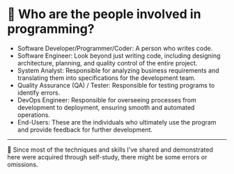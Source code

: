 #  📖 Who are the people involved in programming?

- Software Developer/Programmer/Coder: A person who writes code.
- Software Engineer: Look beyond just writing code, including designing architecture, planning, and quality control of the entire project.
- System Analyst: Responsible for analyzing business requirements and translating them into specifications for the development team.
- Quality Assurance (QA) / Tester: Responsible for testing programs to identify errors.
- DevOps Engineer: Responsible for overseeing processes from development to deployment, ensuring smooth and automated operations.
- End-Users: These are the individuals who ultimately use the program and provide feedback for further development.

---

📍 Since most of the techniques and skills I've shared and demonstrated here were acquired through self-study, there might be some errors or omissions. 